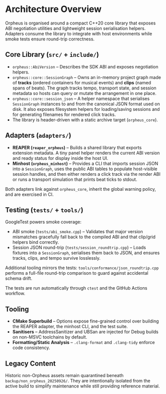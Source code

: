 <!-- SPDX-License-Identifier: MIT -->
# Architecture Overview

Orpheus is organised around a compact C++20 core library that exposes ABI
negotiation utilities and lightweight session serialisation helpers. Adapters
consume the library to integrate with host environments while smoke tests ensure
round-trip correctness.

## Core Library (`src/` + `include/`)

* `orpheus::AbiVersion` – Describes the SDK ABI and exposes negotiation helpers.
* `orpheus::core::SessionGraph` – Owns an in-memory project graph made of
  **tracks** (ordered containers for musical events) and **clips** (named spans of
  beats). The graph tracks tempo, transport state, and session metadata so hosts
  can query or mutate the arrangement in one place.
* `orpheus::core::session_json` – A helper namespace that serialises
  `SessionGraph` instances to and from the canonical JSON format used on disk.
  It also exposes filesystem helpers for loading/saving sessions and for
  generating filenames for rendered click tracks.
* The library is header-driven with a static archive target (`orpheus_core`).

## Adapters (`adapters/`)

* **REAPER (`reaper_orpheus`)** – Builds a shared library that exports extension
  metadata. A tiny panel helper renders the current ABI version and ready status
  for display inside the host UI.
* **Minhost (`orpheus_minhost`)** – Provides a CLI that imports session JSON into
  a `SessionGraph`, uses the public ABI tables to populate host-visible session
  handles, and then either renders a click track via the render ABI or runs a
  transport simulation that prints beat ticks to stdout.

Both adapters link against `orpheus_core`, inherit the global warning policy, and
are exercised in CI.

## Testing (`tests/` + `tools/`)

GoogleTest powers smoke coverage:

* ABI smoke (`tests/abi_smoke.cpp`) – Validates that major version mismatches
  gracefully fall back to the compiled ABI and that clip/grid helpers bind
  correctly.
* Session JSON round-trip (`tests/session_roundtrip.cpp`) – Loads fixtures into a
  `SessionGraph`, serialises them back to JSON, and ensures tracks, clips, and
  tempo survive losslessly.

Additional tooling mirrors the tests: `tools/conformance/json_roundtrip.cpp`
performs a full-file round-trip comparison to guard against accidental schema
drift.

The tests are run automatically through `ctest` and the GitHub Actions workflow.

## Tooling

* **CMake Superbuild** – Options expose fine-grained control over building the
  REAPER adapter, the minhost CLI, and the test suite.
* **Sanitisers** – AddressSanitizer and UBSan are injected for Debug builds on
  non-MSVC toolchains by default.
* **Formatting/Static Analysis** – `.clang-format` and `.clang-tidy` enforce code
  consistency.

## Legacy Content

Historic non-Orpheus assets remain quarantined beneath
`backup/non_orpheus_20250926/`. They are intentionally isolated from the active
build to simplify maintenance while still providing reference material.
